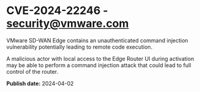 # CVE-2024-22246 - security@vmware.com

VMware SD-WAN Edge contains an unauthenticated command injection vulnerability potentially leading to remote code execution.

A malicious actor with local access to the Edge Router UI during 
activation may be able to perform a command injection attack that could 
lead to full control of the router. 



**Publish date:** 2024-04-02
